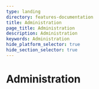 ```yaml
---
type: landing
directory: features-documentation
title: Administration
page_title: Administration
description: Administration
keywords: Administration
hide_platform_selector: true
hide_section_selector: true
---
```

# Administration
